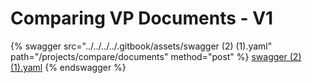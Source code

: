 # Comparing VP Documents - V1

{% swagger src="../../../../.gitbook/assets/swagger (2) (1).yaml" path="/projects/compare/documents" method="post" %}
[swagger (2) (1).yaml](<../../../../.gitbook/assets/swagger (2) (1).yaml>)
{% endswagger %}

